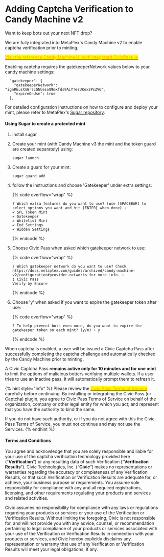 # Adding Captcha Verification to Candy Machine v2

Want to keep bots out your next NFT drop?

We are fully integrated into MetaPlex's Candy Machine v2 to enable captcha verification prior to minting.

[<mark style="color:orange;">Visit the reference Candy Machine UI with integrated CivicPass -></mark>](https://github.com/metaplex-foundation/candy-machine-ui)

Enabling captcha requires the gatekeeperNetwork values below to your candy machine settings:

```
  "gatekeeper": {
    "gatekeeperNetwork": "ignREusXmGrscGNUesoU9mxfds9AiYTezUKex2PsZV6",
    "expireOnUse": true
  },
```

For detailed configuration instructions on how to configure and deploy your mint, please refer to MetaPlex's [Sugar repository](https://github.com/metaplex-foundation/sugar).

#### Using Sugar to create a protected mint

1. install sugar
2.  Create your mint (with Candy Machine v3 the mint and the token guard are created separately) using:

    ```
    sugar launch
    ```
3.  Create a guard for your mint:

    ```
    sugar guard add
    ```
4.  follow the instructions and choose 'Gatekeeper' under extra settings:&#x20;

    {% code overflow="wrap" %}
    ```
    ? Which extra features do you want to use? (use [SPACEBAR] to select options you want and hit [ENTER] when done) › 
    ✔ SPL Token Mint 
    ✔ Gatekeeper 
    ✔ Whitelist Mint 
    ✔ End Settings 
    ✔ Hidden Settings
    ```
    {% endcode %}
5.  Choose Civic Pass when asked which gatekeeper network to use:

    {% code overflow="wrap" %}
    ```
    ? Which gatekeeper network do you want to use? Check https://docs.metaplex.com/guides/archived/candy-machine-v2/configuration#provider-networks for more info. › 
    ❯ Civic Pass 
    Verify by Encore
    ```
    {% endcode %}
6.  Choose 'y' when asked if you want to expire the gatekeeper token after use:

    {% code overflow="wrap" %}
    ```
    ? To help prevent bots even more, do you want to expire the gatekeeper token on each mint? (y/n) › y
    ```
    {% endcode %}

When captcha is enabled, a user will be issued a Civic Captcha Pass after successfully completing the captcha challenge and automatically checked by the Candy Machine prior to minting.

A Civic Captcha Pass **remains active only for 10 minutes and for one mint** to limit the options of malicious botters verifying multiple wallets. If a user tries to use an inactive pass, it will automatically prompt them to refresh it.

{% hint style="info" %}
Please review the [<mark style="color:orange;">Civic Pass Terms of Service</mark>](https://www.civic.com/legal/terms-of-service-civic-pass-v1/) carefully before continuing. By installing or integrating the Civic Pass (or Captcha) plugin, you agree to Civic Pass Terms of Service on behalf of the organization, company or other legal entity for which you act; and represent that you have the authority to bind the same.

If you do not have such authority, or if you do not agree with this the Civic Pass Terms of Service, you must not continue and may not use the Services.
{% endhint %}

#### Terms and Conditions

You agree and acknowledge that you are solely responsible and liable for your use of the captcha verification technology provided here (“**Verification**”) or any resulting data of such Verification (“**Verification Results**”). Civic Technologies, Inc. (“**Civic**”) makes no representations or warranties regarding the accuracy or completeness of any Verification Results, or that such Verification or Verification Results are adequate for, or achieve, your business purpose or requirements. You assume sole responsibility for compliance with any and all required registrations, licensing, and other requirements regulating your products and services and related activities.

Civic assumes no responsibility for compliance with any laws or regulations regarding your products or services or your use of the Verification or Verification Results. Without limiting the foregoing, Civic is not responsible for, and will not provide you with any advice, counsel, or recommendation pertaining to legal compliance of your products or services associated with your use of the Verification or Verification Results in connection with your products or services, and Civic hereby explicitly disclaims any representation or warranty that use of any Verification or Verification Results will meet your legal obligations, if any.
